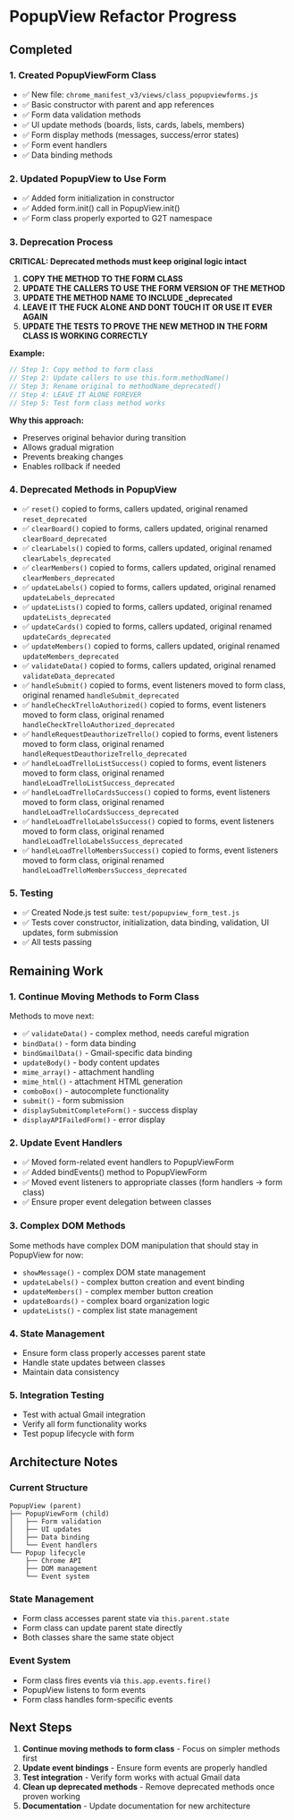 # PopupView Refactor Progress

## Completed

### 1. Created PopupViewForm Class
- ✅ New file: `chrome_manifest_v3/views/class_popupviewforms.js`
- ✅ Basic constructor with parent and app references
- ✅ Form data validation methods
- ✅ UI update methods (boards, lists, cards, labels, members)
- ✅ Form display methods (messages, success/error states)
- ✅ Form event handlers
- ✅ Data binding methods

### 2. Updated PopupView to Use Form
- ✅ Added form initialization in constructor
- ✅ Added form.init() call in PopupView.init()
- ✅ Form class properly exported to G2T namespace

### 3. Deprecation Process
**CRITICAL: Deprecated methods must keep original logic intact**

1. **COPY THE METHOD TO THE FORM CLASS**
2. **UPDATE THE CALLERS TO USE THE FORM VERSION OF THE METHOD**
3. **UPDATE THE METHOD NAME TO INCLUDE _deprecated**
4. **LEAVE IT THE FUCK ALONE AND DONT TOUCH IT OR USE IT EVER AGAIN**
5. **UPDATE THE TESTS TO PROVE THE NEW METHOD IN THE FORM CLASS IS WORKING CORRECTLY**

**Example:**
```javascript
// Step 1: Copy method to form class
// Step 2: Update callers to use this.form.methodName()
// Step 3: Rename original to methodName_deprecated()
// Step 4: LEAVE IT ALONE FOREVER
// Step 5: Test form class method works
```

**Why this approach:**
- Preserves original behavior during transition
- Allows gradual migration
- Prevents breaking changes
- Enables rollback if needed

### 4. Deprecated Methods in PopupView
- ✅ `reset()` copied to forms, callers updated, original renamed `reset_deprecated`
- ✅ `clearBoard()` copied to forms, callers updated, original renamed `clearBoard_deprecated`
- ✅ `clearLabels()` copied to forms, callers updated, original renamed `clearLabels_deprecated`
- ✅ `clearMembers()` copied to forms, callers updated, original renamed `clearMembers_deprecated`
- ✅ `updateLabels()` copied to forms, callers updated, original renamed `updateLabels_deprecated`
- ✅ `updateLists()` copied to forms, callers updated, original renamed `updateLists_deprecated`
- ✅ `updateCards()` copied to forms, callers updated, original renamed `updateCards_deprecated`
- ✅ `updateMembers()` copied to forms, callers updated, original renamed `updateMembers_deprecated`
- ✅ `validateData()` copied to forms, callers updated, original renamed `validateData_deprecated`
- ✅ `handleSubmit()` copied to forms, event listeners moved to form class, original renamed `handleSubmit_deprecated`
- ✅ `handleCheckTrelloAuthorized()` copied to forms, event listeners moved to form class, original renamed `handleCheckTrelloAuthorized_deprecated`
- ✅ `handleRequestDeauthorizeTrello()` copied to forms, event listeners moved to form class, original renamed `handleRequestDeauthorizeTrello_deprecated`
- ✅ `handleLoadTrelloListSuccess()` copied to forms, event listeners moved to form class, original renamed `handleLoadTrelloListSuccess_deprecated`
- ✅ `handleLoadTrelloCardsSuccess()` copied to forms, event listeners moved to form class, original renamed `handleLoadTrelloCardsSuccess_deprecated`
- ✅ `handleLoadTrelloLabelsSuccess()` copied to forms, event listeners moved to form class, original renamed `handleLoadTrelloLabelsSuccess_deprecated`
- ✅ `handleLoadTrelloMembersSuccess()` copied to forms, event listeners moved to form class, original renamed `handleLoadTrelloMembersSuccess_deprecated`

### 5. Testing
- ✅ Created Node.js test suite: `test/popupview_form_test.js`
- ✅ Tests cover constructor, initialization, data binding, validation, UI updates, form submission
- ✅ All tests passing

## Remaining Work

### 1. Continue Moving Methods to Form Class
Methods to move next:
- ✅ `validateData()` - complex method, needs careful migration
- `bindData()` - form data binding
- `bindGmailData()` - Gmail-specific data binding
- `updateBody()` - body content updates
- `mime_array()` - attachment handling
- `mime_html()` - attachment HTML generation
- `comboBox()` - autocomplete functionality
- `submit()` - form submission
- `displaySubmitCompleteForm()` - success display
- `displayAPIFailedForm()` - error display

### 2. Update Event Handlers
- ✅ Moved form-related event handlers to PopupViewForm
- ✅ Added bindEvents() method to PopupViewForm
- ✅ Moved event listeners to appropriate classes (form handlers → form class)
- ✅ Ensure proper event delegation between classes

### 3. Complex DOM Methods
Some methods have complex DOM manipulation that should stay in PopupView for now:
- `showMessage()` - complex DOM state management
- `updateLabels()` - complex button creation and event binding
- `updateMembers()` - complex member button creation
- `updateBoards()` - complex board organization logic
- `updateLists()` - complex list state management

### 4. State Management
- Ensure form class properly accesses parent state
- Handle state updates between classes
- Maintain data consistency

### 5. Integration Testing
- Test with actual Gmail integration
- Verify all form functionality works
- Test popup lifecycle with form

## Architecture Notes

### Current Structure
```
PopupView (parent)
├── PopupViewForm (child)
│   ├── Form validation
│   ├── UI updates
│   ├── Data binding
│   └── Event handlers
└── Popup lifecycle
    ├── Chrome API
    ├── DOM management
    └── Event system
```

### State Management
- Form class accesses parent state via `this.parent.state`
- Form class can update parent state directly
- Both classes share the same state object

### Event System
- Form class fires events via `this.app.events.fire()`
- PopupView listens to form events
- Form class handles form-specific events

## Next Steps

1. **Continue moving methods to form class** - Focus on simpler methods first
2. **Update event bindings** - Ensure form events are properly handled
3. **Test integration** - Verify form works with actual Gmail data
4. **Clean up deprecated methods** - Remove deprecated methods once proven working
5. **Documentation** - Update documentation for new architecture